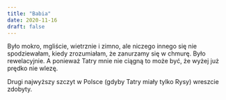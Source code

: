 ```yaml
---
title: "Babia"
date: 2020-11-16
draft: false
---
```


Było mokro, mgliście, wietrznie i zimno, ale niczego innego się nie spodziewałam, kiedy zrozumiałam, że zanurzamy się w chmurę. Było rewelacyjnie. 
A ponieważ Tatry mnie nie ciągną to może być, że wyżej już prędko nie wlezę.

Drugi najwyższy szczyt w Polsce (gdyby Tatry miały tylko Rysy) wreszcie zdobyty.

